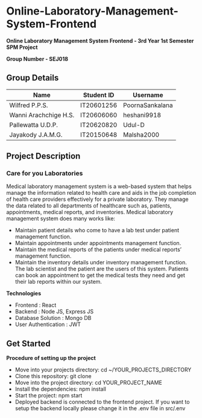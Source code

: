 # Online-Laboratory-Management-System-Frontend
**Online Laboratory Management System Frontend - 3rd Year 1st Semester SPM Project**

**Group Number - SEJ018**
## Group Details

| Name | Student ID | Username|
|------|-------------|---------|
| Wilfred P.P.S. | IT20601256 | PoornaSankalana |
| Wanni Arachchige H.S. | IT20606060 | heshani9918 |       
| Pallewatta U.D.P. | IT20620820 | Udul-D |
| Jayakody J.A.M.G.| IT20150648 | Malsha2000 |




## Project Description
### Care for you Laboratories

Medical laboratory management system is a web-based system that helps manage the information related to health care and aids in the job completion of health care providers effectively for a private laboratory. They manage the data related to all departments of healthcare such as, patients, appointments, medical reports, and inventories. Medical laboratory management system does many works like:
- Maintain patient details who come to have a lab test under patient management function.
- Maintain appointments under appointments management function.
- Maintain the medical reports of the patients under medical reports’ management function.
- Maintain the inventory details under inventory management function.
The lab scientist and the patient are the users of this system. Patients can book an appointment to get the medical tests they need and get their lab reports within our system.


**Technologies**

- Frontend : React
- Backend : Node JS, Express JS
- Database Solution : Mongo DB
- User Authentication : JWT

## Get Started

**Procedure of setting up the project**

- Move into your projects directory: cd ~/YOUR_PROJECTS_DIRECTORY
- Clone this repository: git clone
- Move into the project directory: cd YOUR_PROJECT_NAME
- Install the dependencies: npm install
- Start the project: npm start
- Deployed backend is connected to the frontend project. If you want to setup the backend locally please change it in the .env file in src/.env


